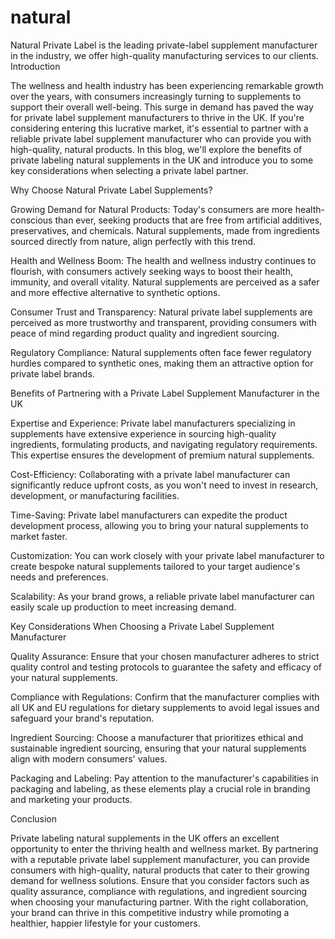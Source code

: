 # natural
Natural Private Label is the leading private-label supplement manufacturer in the industry, we offer high-quality manufacturing services to our clients.
Introduction

The wellness and health industry has been experiencing remarkable growth over the years, with consumers increasingly turning to supplements to support their overall well-being. This surge in demand has paved the way for private label supplement manufacturers to thrive in the UK. If you're considering entering this lucrative market, it's essential to partner with a reliable private label supplement manufacturer who can provide you with high-quality, natural products. In this blog, we'll explore the benefits of private labeling natural supplements in the UK and introduce you to some key considerations when selecting a private label partner.

Why Choose Natural Private Label Supplements?

Growing Demand for Natural Products:
Today's consumers are more health-conscious than ever, seeking products that are free from artificial additives, preservatives, and chemicals. Natural supplements, made from ingredients sourced directly from nature, align perfectly with this trend.

Health and Wellness Boom:
The health and wellness industry continues to flourish, with consumers actively seeking ways to boost their health, immunity, and overall vitality. Natural supplements are perceived as a safer and more effective alternative to synthetic options.

Consumer Trust and Transparency:
Natural private label supplements are perceived as more trustworthy and transparent, providing consumers with peace of mind regarding product quality and ingredient sourcing.

Regulatory Compliance:
Natural supplements often face fewer regulatory hurdles compared to synthetic ones, making them an attractive option for private label brands.

Benefits of Partnering with a Private Label Supplement Manufacturer in the UK

Expertise and Experience:
Private label manufacturers specializing in supplements have extensive experience in sourcing high-quality ingredients, formulating products, and navigating regulatory requirements. This expertise ensures the development of premium natural supplements.

Cost-Efficiency:
Collaborating with a private label manufacturer can significantly reduce upfront costs, as you won't need to invest in research, development, or manufacturing facilities.

Time-Saving:
Private label manufacturers can expedite the product development process, allowing you to bring your natural supplements to market faster.

Customization:
You can work closely with your private label manufacturer to create bespoke natural supplements tailored to your target audience's needs and preferences.

Scalability:
As your brand grows, a reliable private label manufacturer can easily scale up production to meet increasing demand.

Key Considerations When Choosing a Private Label Supplement Manufacturer

Quality Assurance:
Ensure that your chosen manufacturer adheres to strict quality control and testing protocols to guarantee the safety and efficacy of your natural supplements.

Compliance with Regulations:
Confirm that the manufacturer complies with all UK and EU regulations for dietary supplements to avoid legal issues and safeguard your brand's reputation.

Ingredient Sourcing:
Choose a manufacturer that prioritizes ethical and sustainable ingredient sourcing, ensuring that your natural supplements align with modern consumers' values.

Packaging and Labeling:
Pay attention to the manufacturer's capabilities in packaging and labeling, as these elements play a crucial role in branding and marketing your products.

Conclusion

Private labeling natural supplements in the UK offers an excellent opportunity to enter the thriving health and wellness market. By partnering with a reputable private label supplement manufacturer, you can provide consumers with high-quality, natural products that cater to their growing demand for wellness solutions. Ensure that you consider factors such as quality assurance, compliance with regulations, and ingredient sourcing when choosing your manufacturing partner. With the right collaboration, your brand can thrive in this competitive industry while promoting a healthier, happier lifestyle for your customers.
